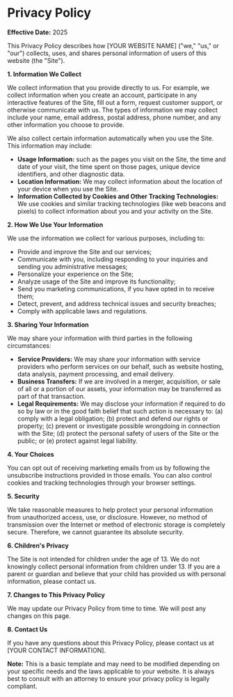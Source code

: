 # Privacy Policy

**Effective Date:** 2025

This Privacy Policy describes how [YOUR WEBSITE NAME] ("we," "us," or "our") collects, uses, and shares personal information of users of this website (the "Site"). 

**1. Information We Collect**

We collect information that you provide directly to us. For example, we collect information when you create an account, participate in any interactive features of the Site, fill out a form, request customer support, or otherwise communicate with us. The types of information we may collect include your name, email address, postal address, phone number, and any other information you choose to provide.

We also collect certain information automatically when you use the Site. This information may include:

* **Usage Information:** such as the pages you visit on the Site, the time and date of your visit, the time spent on those pages, unique device identifiers, and other diagnostic data.
* **Location Information:**  We may collect information about the location of your device when you use the Site.
* **Information Collected by Cookies and Other Tracking Technologies:**  We use cookies and similar tracking technologies (like web beacons and pixels) to collect information about you and your activity on the Site.

**2. How We Use Your Information**

We use the information we collect for various purposes, including to:

* Provide and improve the Site and our services;
* Communicate with you, including responding to your inquiries and sending you administrative messages;
* Personalize your experience on the Site;
* Analyze usage of the Site and improve its functionality;
* Send you marketing communications, if you have opted in to receive them;
* Detect, prevent, and address technical issues and security breaches;
* Comply with applicable laws and regulations.

**3. Sharing Your Information**

We may share your information with third parties in the following circumstances:

* **Service Providers:** We may share your information with service providers who perform services on our behalf, such as website hosting, data analysis, payment processing, and email delivery.
* **Business Transfers:** If we are involved in a merger, acquisition, or sale of all or a portion of our assets, your information may be transferred as part of that transaction.
* **Legal Requirements:** We may disclose your information if required to do so by law or in the good faith belief that such action is necessary to: (a) comply with a legal obligation; (b) protect and defend our rights or property; (c) prevent or investigate possible wrongdoing in connection with the Site; (d) protect the personal safety of users of the Site or the public; or (e) protect against legal liability.

**4. Your Choices**

You can opt out of receiving marketing emails from us by following the unsubscribe instructions provided in those emails. You can also control cookies and tracking technologies through your browser settings.

**5. Security**

We take reasonable measures to help protect your personal information from unauthorized access, use, or disclosure. However, no method of transmission over the Internet or method of electronic storage is completely secure. Therefore, we cannot guarantee its absolute security.

**6. Children's Privacy**

The Site is not intended for children under the age of 13. We do not knowingly collect personal information from children under 13. If you are a parent or guardian and believe that your child has provided us with personal information, please contact us.

**7. Changes to This Privacy Policy**

We may update our Privacy Policy from time to time. We will post any changes on this page.

**8. Contact Us**

If you have any questions about this Privacy Policy, please contact us at [YOUR CONTACT INFORMATION].


**Note:** This is a basic template and may need to be modified depending on your specific needs and the laws applicable to your website. It is always best to consult with an attorney to ensure your privacy policy is legally compliant.
